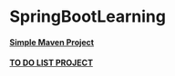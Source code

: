 # SpringBootLearning


#### [Simple Maven Project](https://github.com/srishtipoudel/SpringBootLearning/tree/main/simplemaven)


#### [TO DO LIST PROJECT](https://github.com/srishtipoudel/SpringBootLearning/tree/main/todo-api-data)


